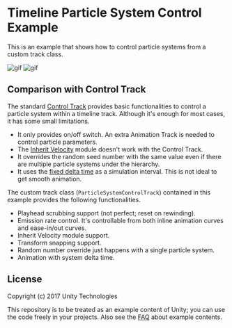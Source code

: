 Timeline Particle System Control Example
========================================

This is an example that shows how to control particle systems from a custom 
track class.

![gif](https://i.imgur.com/rJz6eWk.gif)
![gif](https://i.imgur.com/G6LnNFn.gif)

Comparison with Control Track
-----------------------------

The standard [Control Track] provides basic functionalities to control a
particle system within a timeline track. Although it's enough for most cases,
it has some small limitations.

- It only provides on/off switch. An extra Animation Track is needed to control
  particle parameters.
- The [Inherit Velocity] module doesn't work with the Control Track.
- It overrides the random seed number with the same value even if there are
  multiple particle systems under the hierarchy.
- It uses the [fixed delta time] as a simulation interval. This is not ideal to
  get smooth animation.

The custom track class (`ParticleSystemControlTrack`) contained in this example
provides the following functionalities.

- Playhead scrubbing support (not perfect; reset on rewinding).
- Emission rate control. It's controllable from both inline animation curves
  and ease-in/out curves.
- Inherit Velocity module support.
- Transform snapping support.
- Random number override just happens with a single particle system.
- Animation with system delta time.

[Control Track]: https://docs.unity3d.com/ScriptReference/Timeline.ControlTrack.html
[Inherit Velocity]: https://docs.unity3d.com/Manual/PartSysInheritVelocity.html
[fixed delta time]: https://docs.unity3d.com/ScriptReference/Time-fixedDeltaTime.html

License
-------

Copyright (c) 2017 Unity Technologies

This repository is to be treated as an example content of Unity; you can use
the code freely in your projects. Also see the [FAQ] about example contents.

[FAQ]: https://unity3d.com/unity/faq#faq-37863
